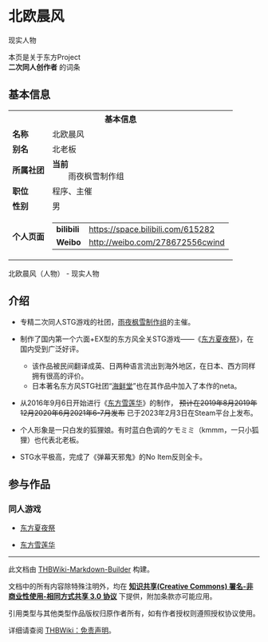 # 北欧晨风

<!-- source html: G:\repos\THBWiki-Markdown-Builder\THBWikiMarkdown\Temp\main\6\6f\ns0%3A%E5%8C%97%E6%AC%A7%E6%99%A8%E9%A3%8E.html -->

现实人物

本页是关于东方Project  
 **二次同人创作者** 的词条
## 基本信息

<table><tbody><tr><th colspan="3">基本信息</th></tr><tr><td class="label"><b>名称</b></td><td> 北欧晨风 </td></tr><tr><td class="label"><b>别名</b></td><td>北老板</td></tr><tr><td class="label"><b>所属社团</b></td><td><b>当前</b><div style="margin-left:2em;">雨夜枫雪制作组</div></td></tr><tr><td class="label"><b>职位</b></td><td>程序、主催</td></tr><tr><td class="label"><b>性别</b></td><td>男</td></tr><tr><td class="label"><b>个人页面</b></td><td><table border="0" cellspacing="0" cellpadding="0"><tbody><tr><td><b>bilibili</b></td><td><a rel="nofollow" class="external free" href="https://space.bilibili.com/615282">https://space.bilibili.com/615282</a></td></tr><tr><td><b>Weibo</b></td><td><a rel="nofollow" class="external free" href="http://weibo.com/278672556cwind">http://weibo.com/278672556cwind</a></td></tr></tbody></table></td></tr></tbody></table>

北欧晨风（人物） - 现实人物
## 介绍
- 专精二次同人STG游戏的社团，[雨夜枫雪制作组](./雨夜枫雪制作组.md)的主催。
- 制作了国内第一个六面+EX型的东方风全关STG游戏——《[东方夏夜祭](./东方夏夜祭_～_Shining_Shooting_Star..md)》，在国内受到广泛好评。
  - 该作品被民间翻译成英、日两种语言流出到海外地区，在日本、西方同样拥有很高的评价。
  - 日本著名东方风STG社团“[海鲜堂](./東方邪星章製作チーム.md)”也在其作品中加入了本作的neta。

- 从2016年9月6日开始进行《[东方雪莲华](./东方雪莲华_～_Abyss_Soul_Lotus..md)》的制作， ~~预计在2019年8月2019年12月2020年6月2021年6-7月发布~~ 已于2023年2月3日在Steam平台上发布。
- 个人形象是一只白发的狐狸娘。有时蓝白色调的ケモミミ（kmmm，一只小狐狸）也代表北老板。
- STG水平极高，完成了《弹幕天邪鬼》的No Item反则全卡。

## 参与作品
### 同人游戏
- [东方夏夜祭](./东方夏夜祭_～_Shining_Shooting_Star..md)

- [东方雪莲华](./东方雪莲华_～_Abyss_Soul_Lotus..md)





---

此文档由 [THBWiki-Markdown-Builder](https://github.com/Delsin-Yu/THBWiki-Markdown-Builder) 构建。

文档中的所有内容除特殊注明外，均在 [**知识共享(Creative Commons) 署名-非商业性使用-相同方式共享 3.0 协议**](https://creativecommons.org/licenses/by-sa/3.0/deed.zh-hans) 下提供，附加条款亦可能应用。

引用类型与其他类型作品版权归原作者所有，如有作者授权则遵照授权协议使用。

详细请查阅 [THBWiki：免责声明](https://thbwiki.cc/THBWiki:%E5%85%8D%E8%B4%A3%E5%A3%B0%E6%98%8E)。

